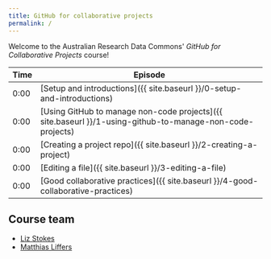 ```yaml
---
title: GitHub for collaborative projects
permalink: /
---
```


Welcome to the Australian Research Data Commons' *GitHub for Collaborative Projects* course!

| Time | Episode |
| --- | --- |
| 0:00 | [Setup and introductions]({{ site.baseurl }}/0-setup-and-introductions) |
| 0:00 | [Using GitHub to manage non-code projects]({{ site.baseurl }}/1-using-github-to-manage-non-code-projects) |
| 0:00 | [Creating a project repo]({{ site.baseurl }}/2-creating-a-project) |
| 0:00 | [Editing a file]({{ site.baseurl }}/3-editing-a-file) |
| 0:00 | [Good collaborative practices]({{ site.baseurl }}/4-good-collaborative-practices) |

## Course team

* [Liz Stokes](https://orcid.org/0000-0002-2973-5647)
* [Matthias Liffers](https://orcid.org/0000-0002-3639-2080)
